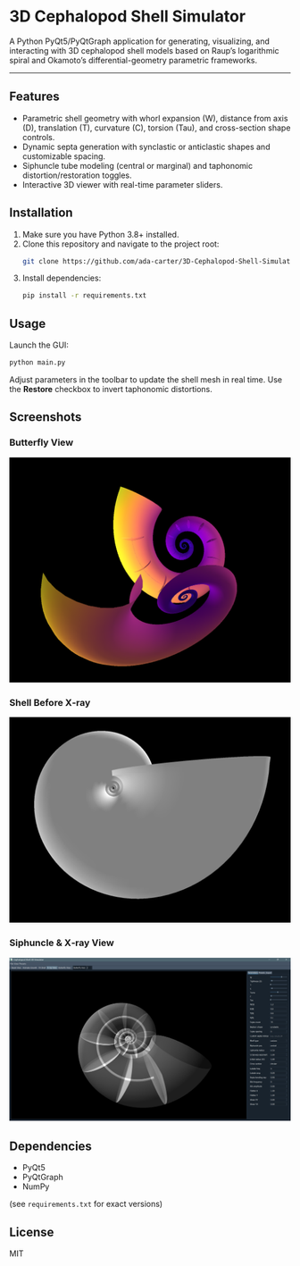 # 3D Cephalopod Shell Simulator

A Python PyQt5/PyQtGraph application for generating, visualizing, and interacting with 3D cephalopod shell models based on Raup’s logarithmic spiral and Okamoto’s differential-geometry parametric frameworks.

---

## Features

- Parametric shell geometry with whorl expansion (W), distance from axis (D), translation (T), curvature (C), torsion (Tau), and cross-section shape controls.
- Dynamic septa generation with synclastic or anticlastic shapes and customizable spacing.
- Siphuncle tube modeling (central or marginal) and taphonomic distortion/restoration toggles.
- Interactive 3D viewer with real-time parameter sliders.

## Installation

1. Make sure you have Python 3.8+ installed.
2. Clone this repository and navigate to the project root:
   ```bash
   git clone https://github.com/ada-carter/3D-Cephalopod-Shell-Simulator.git
   ```
3. Install dependencies:
   ```bash
   pip install -r requirements.txt
   ```

## Usage

Launch the GUI:
```bash
python main.py
```

Adjust parameters in the toolbar to update the shell mesh in real time. Use the **Restore** checkbox to invert taphonomic distortions.

## Screenshots

### Butterfly View
![Butterfly View](readmepics/butterflyview.png)

### Shell Before X‑ray
![Shell Before X-ray](readmepics/Shellbeforexray.png)

### Siphuncle & X‑ray View
![Siphuncle & X-ray View](readmepics/siphuncle&XrayView.png)

## Dependencies

- PyQt5
- PyQtGraph
- NumPy

(see `requirements.txt` for exact versions)

## License

MIT

